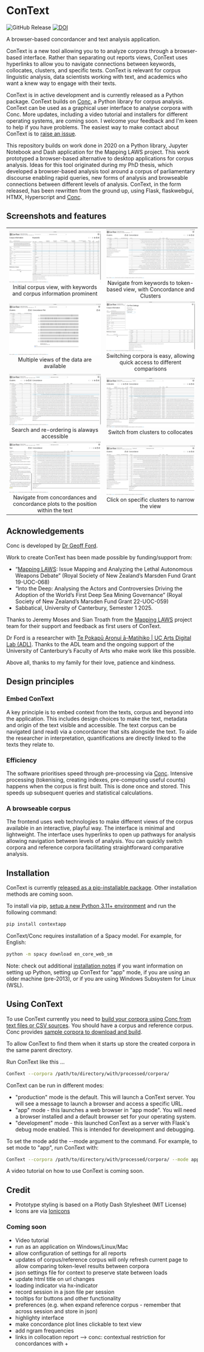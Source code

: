 # ConText

![GitHub Release](https://img.shields.io/github/v/release/polsci/ConText) [![DOI](https://zenodo.org/badge/DOI/10.5281/zenodo.16360951.svg)](https://zenodo.org/doi/10.5281/zenodo.16360951)

A browser-based concordancer and text analysis application.  

ConText is a new tool allowing you to to analyze corpora through a browser-based interface. Rather than separating out reports views, ConText uses hyperlinks to allow you to navigate connections between keywords, collocates, clusters, and specific texts. ConText is relevant for corpus linguistic analysis, data scientists working with text, and academics who want a knew way to engage with their texts. 

ConText is in active development and is currently released as a Python package. ConText builds on [Conc](https://github.com/polsci/conc), a Python library for corpus analysis. ConText can be used as a graphical user interface to analyse corpora with Conc. More updates, including a video tutorial and installers for different operating systems, are coming soon. I welcome your feedback and I'm keen to help if you have problems. The easiest way to make contact about ConText is to [raise an issue](https://github.com/polsci/ConText/issues/new).

This repository builds on work done in 2020 on a Python library, Jupyter Notebook and Dash application for the Mapping LAWS project. This work prototyped a browser-based alternative to desktop applications for corpus analysis. Ideas for this tool originated during my PhD thesis, which developed a browser-based analysis tool around a corpus of parliamentary discourse enabling rapid queries, new forms of analysis and browseable connections between different levels of analysis. ConText, in the form released, has been rewritten from the ground up, using Flask, flaskwebgui, HTMX, Hyperscript and [Conc](https://geoffford.nz/conc/). 

## Screenshots and features

| | |
|:-------------------------:|:-------------------------:|
|<img alt="Initial corpus view, with keywords and corpus information prominent" src="https://github.com/polsci/ConText/blob/main/assets/01-corpus-keyness-and-info.png?raw=true">  Initial corpus view, with keywords and corpus information prominent |  <img alt="Navigate from keywords to token-based view, with Concordance and Clusters" src="https://github.com/polsci/ConText/blob/main/assets/02-from-keywords-to-concordance.png?raw=true"> Navigate from keywords to token-based view, with Concordance and Clusters |
|<img alt="Multiple views of the data are available" src="https://github.com/polsci/ConText/blob/main/assets/03-switch-views-concordance-plot.png?raw=true">  Multiple views of the data are available |  <img alt="Switching corpora is easy, allowing quick access to different comparisons" src="https://github.com/polsci/ConText/blob/main/assets/04-switch-corpora.png?raw=true"> Switching corpora is easy, allowing quick access to different comparisons|
|<img alt="Search and re-ordering is alaways accessible" src="https://github.com/polsci/ConText/blob/main/assets/05-searching-for-economy.png?raw=true">  Search and re-ordering is alaways accessible |  <img alt="Switch from clusters to collocates" src="https://github.com/polsci/ConText/blob/main/assets/06-switch-to-view-collocates.png?raw=true"> Switch from clusters to collocates|
|<img alt="Navigate from concordances and concordance plots to the position within the text" src="https://github.com/polsci/ConText/blob/main/assets/07-navigate-the-texts.png?raw=true">  Navigate from concordances and concordance plots to the position within the text |  <img alt="Click on specific clusters to narrow the view" src="https://github.com/polsci/ConText/blob/main/assets/08-narrow-and-focus.png?raw=true"> Click on specific clusters to narrow the view|

## Acknowledgements

Conc is developed by [Dr Geoff Ford](https://geoffford.nz/).

Work to create ConText has been made possible by
funding/support from:

- “[Mapping LAWS](https://mappinglaws.net/): Issue Mapping and Analyzing the Lethal Autonomous
  Weapons Debate” (Royal Society of New Zealand’s Marsden Fund Grant
  19-UOC-068)  
- “Into the Deep: Analysing the Actors and Controversies Driving the
  Adoption of the World’s First Deep Sea Mining Governance” (Royal
  Society of New Zealand’s Marsden Fund Grant 22-UOC-059)
- Sabbatical, University of Canterbury, Semester 1 2025.

Thanks to Jeremy Moses and Sian Troath from the [Mapping LAWS](https://mappinglaws.net/) project 
team for their support and feedback as first users of ConText.

Dr Ford is a researcher with [Te Pokapū Aronui ā-Matihiko \| UC Arts
Digital Lab (ADL)](https://artsdigitallab.canterbury.ac.nz/). Thanks to
the ADL team and the ongoing support of the University of Canterbury’s
Faculty of Arts who make work like this possible.  

Above all, thanks to my family for their love, patience and kindness.

## Design principles

### Embed ConText

A key principle is to embed context from the texts, corpus and beyond into the application. This includes design choices to make the text, metadata and origin of the text visible and accessible. The text corpus can be navigated (and read) via a concordancer that sits alongside the text. To aide the researcher in interpretation, quantifications are directly linked to the texts they relate to. 

### Efficiency

The software prioritises speed through pre-processing via [Conc](https://github.com/polsci/conc). Intensive processing (tokenising, creating indexes, pre-computing useful counts) happens when the corpus is first built. This is done once and stored. This speeds up subsequent queries and statistical calculations. 

### A browseable corpus

The frontend uses web technologies to make different views of the corpus available in an interactive, playful way. The interface is minimal and lightweight. The interface uses hyperlinks to open up pathways for analysis allowing navigation between levels of analysis. You can quickly switch corpora and reference corpora facilitating straightforward comparative analysis.

## Installation

ConText is currently [released as a pip-installable package](https://pypi.org/project/contextapp/). Other installation methods are coming soon.  

To install via pip, [setup a new Python 3.11+ environment](https://github.com/polsci/ConText/blob/main/installation.md#python-setup) and run the following command:  

```bash
pip install contextapp
```

ConText/Conc requires installation of a Spacy model. For example, for English:  

```bash
python -m spacy download en_core_web_sm
```

Note: check out additional [installation notes](https://github.com/polsci/ConText/blob/main/installation.md) if you want information on setting up Python, setting up ConText for "app" mode, if you are using an older machine (pre-2013), or if you are using Windows Subsystem for Linux (WSL).

## Using ConText

To use ConText currently you need to [build your corpora using Conc from text files or CSV sources](https://geoffford.nz/conc/tutorials/recipes.html). You should have a corpus and reference corpus. Conc provides [sample corpora to download and build](https://geoffford.nz/conc/api/corpora.html#build-sample-corpora).  

To allow ConText to find them when it starts up store the created corpora in the same parent directory.  

Run ConText like this ...  

```bash
ConText --corpora /path/to/directory/with/processed/corpora/
```

ConText can be run in different modes:

* "production" mode is the default. This will launch a ConText server. You will see a message to launch a browser and access a specific URL.
* "app" mode - this launches a web browser in "app mode". You will need a browser installed and a default browser set for your operating system. 
* "development" mode - this launched ConText as a server with Flask's debug mode enabled. This is intended for development and debugging. 

To set the mode add the --mode argument to the command. For example, to set mode to "app", run ConText with:   

```bash
ConText --corpora /path/to/directory/with/processed/corpora/ --mode app
```

A video tutorial on how to use ConText is coming soon.  

## Credit

- Prototype styling is based on a Plotly Dash Stylesheet (MIT License)  
- Icons are via [Ionicons](https://ionic.io/ionicons)  

### Coming soon

- Video tutorial  
- run as an application on Windows/Linux/Mac  
- allow configuration of settings for all reports  
- updates of corpus/reference corpus will only refresh current page to allow comparing token-level results between corpora  
- json settings file for context to preserve state between loads  
- update html title on url changes  
- loading indicator via hx-indicator  
- record session in a json file per session  
- tooltips for buttons and other functionality  
- preferences (e.g. when expand reference corpus - remember that across session and store in json)  
- highlighty interface  
- make concordance plot lines clickable to text view
- add ngram frequencies
- links in collocation report --> conc: contextual restriction for concordances with +

